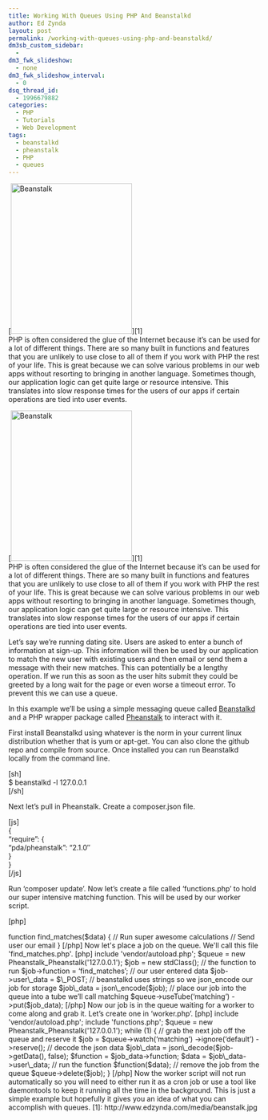 ```yaml
---
title: Working With Queues Using PHP And Beanstalkd
author: Ed Zynda
layout: post
permalink: /working-with-queues-using-php-and-beanstalkd/
dm3sb_custom_sidebar:
  - 
dm3_fwk_slideshow:
  - none
dm3_fwk_slideshow_interval:
  - 0
dsq_thread_id:
  - 1996679882
categories:
  - PHP
  - Tutorials
  - Web Development
tags:
  - beanstalkd
  - pheanstalk
  - PHP
  - queues
---
```

[<img src="http://www.edzynda.com/media/beanstalk-242x300.jpg" alt="Beanstalk" width="242" height="300" class="alignleft size-medium wp-image-578" />][1]  
PHP is often considered the glue of the Internet because it&#8217;s can be used for a lot of different things. There are so many built in functions and features that you are unlikely to use close to all of them if you work with PHP the rest of your life. This is great because we can solve various problems in our web apps without resorting to bringing in another language. Sometimes though, our application logic can get quite large or resource intensive. This translates into slow response times for the users of our apps if certain operations are tied into user events.

<!--more-->

[<img src="http://www.edzynda.com/media/beanstalk-242x300.jpg" alt="Beanstalk" width="242" height="300" class="alignleft size-medium wp-image-578" />][1]  
PHP is often considered the glue of the Internet because it&#8217;s can be used for a lot of different things. There are so many built in functions and features that you are unlikely to use close to all of them if you work with PHP the rest of your life. This is great because we can solve various problems in our web apps without resorting to bringing in another language. Sometimes though, our application logic can get quite large or resource intensive. This translates into slow response times for the users of our apps if certain operations are tied into user events.

Let&#8217;s say we&#8217;re running dating site. Users are asked to enter a bunch of information at sign-up. This information will then be used by our application to match the new user with existing users and then email or send them a message with their new matches. This can potentially be a lengthy operation. If we run this as soon as the user hits submit they could be greeted by a long wait for the page or even worse a timeout error. To prevent this we can use a queue.

In this example we&#8217;ll be using a simple messaging queue called <a href="http://kr.github.io/beanstalkd/" title="Beanstalkd" target="_blank">Beanstalkd</a> and a PHP wrapper package called <a href="https://github.com/pda/pheanstalk/" title="Pheanstalk" target="_blank">Pheanstalk</a> to interact with it.

First install Beanstalkd using whatever is the norm in your current linux distribution whether that is yum or apt-get. You can also clone the github repo and compile from source. Once installed you can run Beanstalkd locally from the command line.

[sh]  
$ beanstalkd -l 127.0.0.1  
[/sh]

Next let&#8217;s pull in Pheanstalk. Create a composer.json file.

[js]  
{  
&#8220;require&#8221;: {  
&#8220;pda/pheanstalk&#8221;: &#8220;2.1.0&#8243;  
}  
}  
[/js]

Run &#8216;composer update&#8217;. Now let&#8217;s create a file called &#8216;functions.php&#8217; to hold our super intensive matching function. This will be used by our worker script.

[php]  
<?php</p> 

function find_matches($data) {  
// Run super awesome calculations  
// Send user our email  
}  
[/php]

Now let's place a job on the queue. We'll call this file 'find_matches.php'.

[php]  
<?php</p> 

include 'vendor/autoload.php';

$queue = new Pheanstalk_Pheanstalk('127.0.0.1');

$job = new stdClass();  
// the function to run  
$job->function = &#8216;find_matches&#8217;;  
// our user entered data  
$job->user\_data = $\_POST;

// beanstalkd uses strings so we json_encode our job for storage  
$job\_data = json\_encode($job);

// place our job into the queue into a tube we&#8217;ll call matching  
$queue->useTube(&#8216;matching&#8217;)  
->put($job_data);

[/php]

Now our job is in the queue waiting for a worker to come along and grab it. Let&#8217;s create one in &#8216;worker.php&#8217;.

[php]  
<?php<br /> include 'vendor/autoload.php';

  
include 'functions.php';

$queue = new Pheanstalk_Pheanstalk('127.0.0.1');

while (1) {  
// grab the next job off the queue and reserve it  
$job = $queue->watch(&#8216;matching&#8217;)  
->ignore(&#8216;default&#8217;)  
->reserve();

// decode the json data  
$job\_data = json\_decode($job->getData(), false);

$function = $job_data->function;  
$data = $job\_data->user\_data;

// run the function  
$function($data);

// remove the job from the queue  
$queue->delete($job);  
}  
[/php]

Now the worker script will not run automatically so you will need to either run it as a cron job or use a tool like daemontools to keep it running all the time in the background.

This is just a simple example but hopefully it gives you an idea of what you can accomplish with queues.

 [1]: http://www.edzynda.com/media/beanstalk.jpg